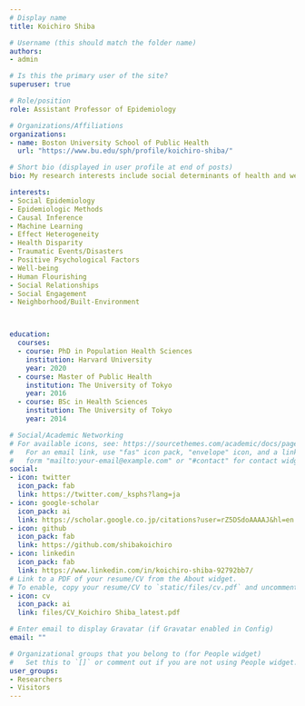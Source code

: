 ```yaml
---
# Display name
title: Koichiro Shiba

# Username (this should match the folder name)
authors:
- admin

# Is this the primary user of the site?
superuser: true

# Role/position
role: Assistant Professor of Epidemiology

# Organizations/Affiliations
organizations:
- name: Boston University School of Public Health
  url: "https://www.bu.edu/sph/profile/koichiro-shiba/"

# Short bio (displayed in user profile at end of posts)
bio: My research interests include social determinants of health and well-being and causal inference.

interests:
- Social Epidemiology
- Epidemiologic Methods
- Causal Inference
- Machine Learning
- Effect Heterogeneity
- Health Disparity
- Traumatic Events/Disasters
- Positive Psychological Factors
- Well-being
- Human Flourishing
- Social Relationships
- Social Engagement
- Neighborhood/Built-Environment



education:
  courses:
  - course: PhD in Population Health Sciences
    institution: Harvard University
    year: 2020
  - course: Master of Public Health
    institution: The University of Tokyo
    year: 2016
  - course: BSc in Health Sciences
    institution: The University of Tokyo
    year: 2014

# Social/Academic Networking
# For available icons, see: https://sourcethemes.com/academic/docs/page-builder/#icons
#   For an email link, use "fas" icon pack, "envelope" icon, and a link in the
#   form "mailto:your-email@example.com" or "#contact" for contact widget.
social:
- icon: twitter
  icon_pack: fab
  link: https://twitter.com/_ksphs?lang=ja
- icon: google-scholar
  icon_pack: ai
  link: https://scholar.google.co.jp/citations?user=rZ5DSdoAAAAJ&hl=en
- icon: github
  icon_pack: fab
  link: https://github.com/shibakoichiro
- icon: linkedin
  icon_pack: fab
  link: https://www.linkedin.com/in/koichiro-shiba-92792bb7/
# Link to a PDF of your resume/CV from the About widget.
# To enable, copy your resume/CV to `static/files/cv.pdf` and uncomment the lines below.
- icon: cv
  icon_pack: ai
  link: files/CV_Koichiro Shiba_latest.pdf

# Enter email to display Gravatar (if Gravatar enabled in Config)
email: ""

# Organizational groups that you belong to (for People widget)
#   Set this to `[]` or comment out if you are not using People widget.
user_groups:
- Researchers
- Visitors
---
```


